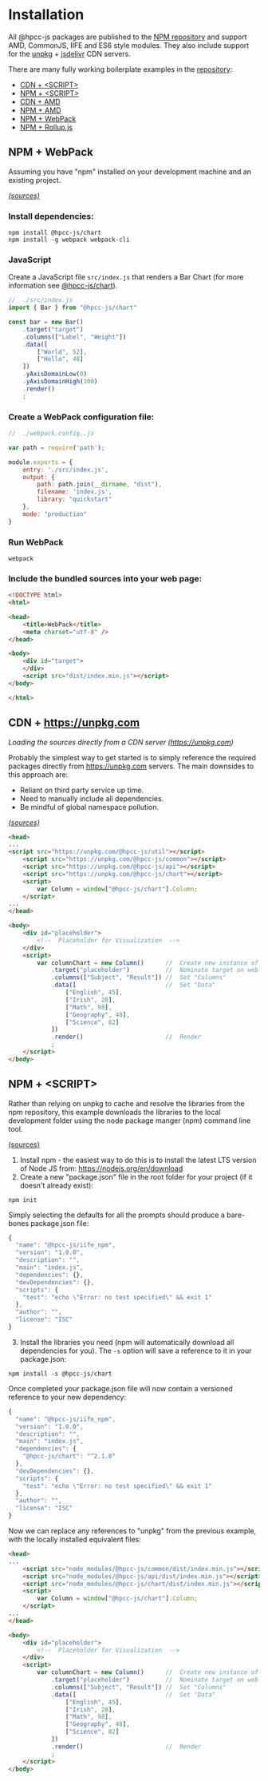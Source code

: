 # Installation

All @hpcc-js packages are published to the [NPM repository](https://www.npmjs.com/~hpcc-js) and support AMD, CommonJS, IIFE and ES6 style modules.  They also include support for the [unpkg](https://www.unpkg.com) + [jsdelivr](https://www.jsdelivr.com/) CDN servers.

There are many fully working boilerplate examples in the [repository](https://github.com/hpcc-systems/Visualization/tree/trunk/demos/quickstart):
* [CDN + \<SCRIPT>](https://github.com/hpcc-systems/Visualization/tree/trunk/demos/quickstart/iife_unpkg)
* [NPM + \<SCRIPT>](https://github.com/hpcc-systems/Visualization/tree/trunk/demos/quickstart/iife_npm)
* [CDN + AMD](https://github.com/hpcc-systems/Visualization/tree/trunk/demos/quickstart/amd_unpkg)
* [NPM + AMD](https://github.com/hpcc-systems/Visualization/tree/trunk/demos/quickstart/amd_npm)
* [NPM + WebPack](https://github.com/hpcc-systems/Visualization/tree/trunk/demos/quickstart/webpack)
* [NPM + Rollup.js](https://github.com/hpcc-systems/Visualization/tree/trunk/demos/quickstart/rollup)

## NPM + WebPack 

Assuming you have "npm" installed on your development machine and an existing project.

_[(sources)](https://github.com/hpcc-systems/Visualization/tree/trunk/demos/quickstart/webpack)_ 

### Install dependencies:

```shell
npm install @hpcc-js/chart
npm install -g webpack webpack-cli
```

### JavaScript

Create a JavaScript file `src/index.js` that renders a Bar Chart (for more information see [@hpcc-js/chart](../packages/chart/docs/index.md)).

```javascript
//  ./src/index.js
import { Bar } from "@hpcc-js/chart"

const bar = new Bar()
    .target("target")
    .columns(["Label", "Weight"])
    .data([
        ["World", 52],
        ["Hello", 48]
    ])
    .yAxisDomainLow(0)
    .yAxisDomainHigh(100)
    .render()
    ;
```

### Create a WebPack configuration file:

```javascript
//  ./webpack.config..js

var path = require('path');

module.exports = {
    entry: './src/index.js',
    output: {
        path: path.join(__dirname, "dist"),
        filename: 'index.js',
        library: "quickstart"
    },
    mode: "production"
}
```

### Run WebPack

```shell
webpack
```

### Include the bundled sources into your web page:

```html
<!DOCTYPE html>
<html>

<head>
    <title>WebPack</title>
    <meta charset="utf-8" />
</head>

<body>
    <div id="target">
    </div>
    <script src="dist/index.min.js"></script>
</body>

</html>
```

## CDN + https://unpkg.com

_Loading the sources directly from a CDN server (https://unpkg.com)_

Probably the simplest way to get started is to simply reference the required packages directly from https://unpkg.com servers.  The main downsides to this approach are:
* Reliant on third party service up time.
* Need to manually include all dependencies.
* Be mindful of global namespace pollution.

_[(sources)](https://github.com/hpcc-systems/Visualization/tree/trunk/demos/quickstart/iife_unpkg)_ 

```html
<head>
...
<script src="https://unpkg.com/@hpcc-js/util"></script>
    <script src="https://unpkg.com/@hpcc-js/common"></script>
    <script src="https://unpkg.com/@hpcc-js/api"></script>
    <script src="https://unpkg.com/@hpcc-js/chart"></script>
    <script>
        var Column = window["@hpcc-js/chart"].Column;
    </script>
...
</head>

<body>
    <div id="placeholder">
        <!--  Placeholder for Visualization  -->
    </div>
    <script>
        var columnChart = new Column()      //  Create new instance of Column
            .target("placeholder")          //  Nominate target on web page 
            .columns(["Subject", "Result"]) //  Set "Columns"
            .data([                         //  Set "Data"
                ["English", 45],
                ["Irish", 28],
                ["Math", 98],
                ["Geography", 48],
                ["Science", 82]
            ])
            .render()                       //  Render
            ;
    </script>
</body>
```

## NPM + \<SCRIPT>
Rather than relying on unpkg to cache and resolve the libraries from the npm repository, this example downloads the libraries to the local development folder using the node package manger (npm) command line tool.

[(sources)](https://github.com/hpcc-systems/Visualization/tree/trunk/demos/quickstart/iife_npm)

1. Install npm - the easiest way to do this is to install the latest LTS version of Node JS from:  https://nodejs.org/en/download
2. Create a new "package.json" file in the root folder for your project (if it doesn't already exist):

```shell
npm init
```

Simply selecting the defaults for all the prompts should produce a bare-bones package.json file:
```javascript
{
  "name": "@hpcc-js/iife_npm",
  "version": "1.0.0",
  "description": "",
  "main": "index.js",
  "dependencies": {},
  "devDependencies": {},
  "scripts": {
    "test": "echo \"Error: no test specified\" && exit 1"
  },
  "author": "",
  "license": "ISC"
}
```

3. Install the libraries you need (npm will automatically download all dependencies for you).  The `-s` option will save a reference to it in your package.json:

```shell
npm install -s @hpcc-js/chart
```

Once completed your package.json file will now contain a versioned reference to your new dependency:

```javascript
{
  "name": "@hpcc-js/iife_npm",
  "version": "1.0.0",
  "description": "",
  "main": "index.js",
  "dependencies": {
    "@hpcc-js/chart": "^2.1.0"
  },
  "devDependencies": {},
  "scripts": {
    "test": "echo \"Error: no test specified\" && exit 1"
  },
  "author": "",
  "license": "ISC"
}
```

Now we can replace any references to "unpkg" from the previous example, with the locally installed equivalent files: 
```html
<head>
...
    <script src="node_modules/@hpcc-js/common/dist/index.min.js"></script>
    <script src="node_modules/@hpcc-js/api/dist/index.min.js"></script>
    <script src="node_modules/@hpcc-js/chart/dist/index.min.js"></script>
    <script>
        var Column = window["@hpcc-js/chart"].Column;
    </script>
...
</head>

<body>
    <div id="placeholder">
        <!--  Placeholder for Visualization  -->
    </div>
    <script>
        var columnChart = new Column()      //  Create new instance of Column
            .target("placeholder")          //  Nominate target on web page 
            .columns(["Subject", "Result"]) //  Set "Columns"
            .data([                         //  Set "Data"
                ["English", 45],
                ["Irish", 28],
                ["Math", 98],
                ["Geography", 48],
                ["Science", 82]
            ])
            .render()                       //  Render
            ;
    </script>
</body>
```
